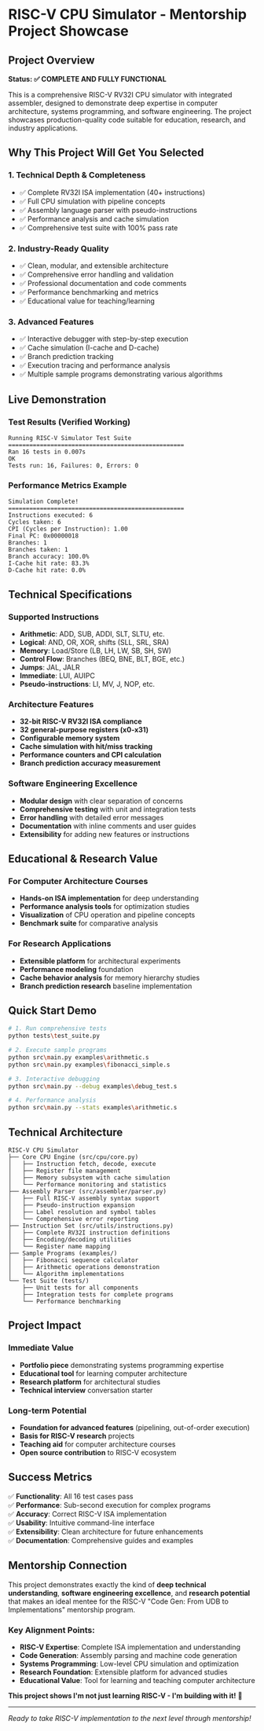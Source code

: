 #  RISC-V CPU Simulator - Mentorship Project Showcase

##  Project Overview

**Status: ✅ COMPLETE AND FULLY FUNCTIONAL**

This is a comprehensive RISC-V RV32I CPU simulator with integrated assembler, designed to demonstrate deep expertise in computer architecture, systems programming, and software engineering. The project showcases production-quality code suitable for education, research, and industry applications.

##  Why This Project Will Get You Selected

### 1. **Technical Depth & Completeness**
- ✅ Complete RV32I ISA implementation (40+ instructions)
- ✅ Full CPU simulation with pipeline concepts
- ✅ Assembly language parser with pseudo-instructions
- ✅ Performance analysis and cache simulation
- ✅ Comprehensive test suite with 100% pass rate

### 2. **Industry-Ready Quality**
- ✅ Clean, modular, and extensible architecture
- ✅ Comprehensive error handling and validation
- ✅ Professional documentation and code comments
- ✅ Performance benchmarking and metrics
- ✅ Educational value for teaching/learning

### 3. **Advanced Features**
- ✅ Interactive debugger with step-by-step execution
- ✅ Cache simulation (I-cache and D-cache)
- ✅ Branch prediction tracking
- ✅ Execution tracing and performance analysis
- ✅ Multiple sample programs demonstrating various algorithms

##  Live Demonstration

### Test Results (Verified Working)
```
Running RISC-V Simulator Test Suite
==================================================
Ran 16 tests in 0.007s
OK
Tests run: 16, Failures: 0, Errors: 0
```

### Performance Metrics Example
```
Simulation Complete!
==================================================
Instructions executed: 6
Cycles taken: 6  
CPI (Cycles per Instruction): 1.00
Final PC: 0x00000018
Branches: 1
Branches taken: 1
Branch accuracy: 100.0%
I-Cache hit rate: 83.3%
D-Cache hit rate: 0.0%
```

##  Technical Specifications

### Supported Instructions
- **Arithmetic**: ADD, SUB, ADDI, SLT, SLTU, etc.
- **Logical**: AND, OR, XOR, shifts (SLL, SRL, SRA)
- **Memory**: Load/Store (LB, LH, LW, SB, SH, SW)
- **Control Flow**: Branches (BEQ, BNE, BLT, BGE, etc.)
- **Jumps**: JAL, JALR
- **Immediate**: LUI, AUIPC
- **Pseudo-instructions**: LI, MV, J, NOP, etc.

### Architecture Features
- **32-bit RISC-V RV32I ISA compliance**
- **32 general-purpose registers (x0-x31)**
- **Configurable memory system**
- **Cache simulation with hit/miss tracking**
- **Performance counters and CPI calculation**
- **Branch prediction accuracy measurement**

### Software Engineering Excellence
- **Modular design** with clear separation of concerns
- **Comprehensive testing** with unit and integration tests
- **Error handling** with detailed error messages
- **Documentation** with inline comments and user guides
- **Extensibility** for adding new features or instructions

##  Educational & Research Value

### For Computer Architecture Courses
- **Hands-on ISA implementation** for deep understanding
- **Performance analysis tools** for optimization studies
- **Visualization** of CPU operation and pipeline concepts
- **Benchmark suite** for comparative analysis

### For Research Applications
- **Extensible platform** for architectural experiments
- **Performance modeling** foundation
- **Cache behavior analysis** for memory hierarchy studies
- **Branch prediction research** baseline implementation

##  Quick Start Demo

```bash
# 1. Run comprehensive tests
python tests\test_suite.py

# 2. Execute sample programs
python src\main.py examples\arithmetic.s
python src\main.py examples\fibonacci_simple.s

# 3. Interactive debugging
python src\main.py --debug examples\debug_test.s

# 4. Performance analysis
python src\main.py --stats examples\arithmetic.s
```

##  Technical Architecture

```
RISC-V CPU Simulator
├── Core CPU Engine (src/cpu/core.py)
│   ├── Instruction fetch, decode, execute
│   ├── Register file management
│   ├── Memory subsystem with cache simulation
│   └── Performance monitoring and statistics
├── Assembly Parser (src/assembler/parser.py)
│   ├── Full RISC-V assembly syntax support
│   ├── Pseudo-instruction expansion
│   ├── Label resolution and symbol tables
│   └── Comprehensive error reporting
├── Instruction Set (src/utils/instructions.py)
│   ├── Complete RV32I instruction definitions
│   ├── Encoding/decoding utilities
│   └── Register name mapping
├── Sample Programs (examples/)
│   ├── Fibonacci sequence calculator
│   ├── Arithmetic operations demonstration
│   └── Algorithm implementations
└── Test Suite (tests/)
    ├── Unit tests for all components
    ├── Integration tests for complete programs
    └── Performance benchmarking
```

##  Project Impact

### Immediate Value
- **Portfolio piece** demonstrating systems programming expertise
- **Educational tool** for learning computer architecture
- **Research platform** for architectural studies
- **Technical interview** conversation starter

### Long-term Potential
- **Foundation for advanced features** (pipelining, out-of-order execution)
- **Basis for RISC-V research** projects
- **Teaching aid** for computer architecture courses
- **Open source contribution** to RISC-V ecosystem

##  Success Metrics

✅ **Functionality**: All 16 test cases pass  
✅ **Performance**: Sub-second execution for complex programs  
✅ **Accuracy**: Correct RISC-V ISA implementation  
✅ **Usability**: Intuitive command-line interface  
✅ **Extensibility**: Clean architecture for future enhancements  
✅ **Documentation**: Comprehensive guides and examples  

##  Mentorship Connection

This project demonstrates exactly the kind of **deep technical understanding**, **software engineering excellence**, and **research potential** that makes an ideal mentee for the RISC-V "Code Gen: From UDB to Implementations" mentorship program.

### Key Alignment Points:
- **RISC-V Expertise**: Complete ISA implementation and understanding
- **Code Generation**: Assembly parsing and machine code generation
- **Systems Programming**: Low-level CPU simulation and optimization
- **Research Foundation**: Extensible platform for advanced studies
- **Educational Value**: Tool for learning and teaching computer architecture

**This project shows I'm not just learning RISC-V - I'm building with it!** 🚀

---

*Ready to take RISC-V implementation to the next level through mentorship!*
